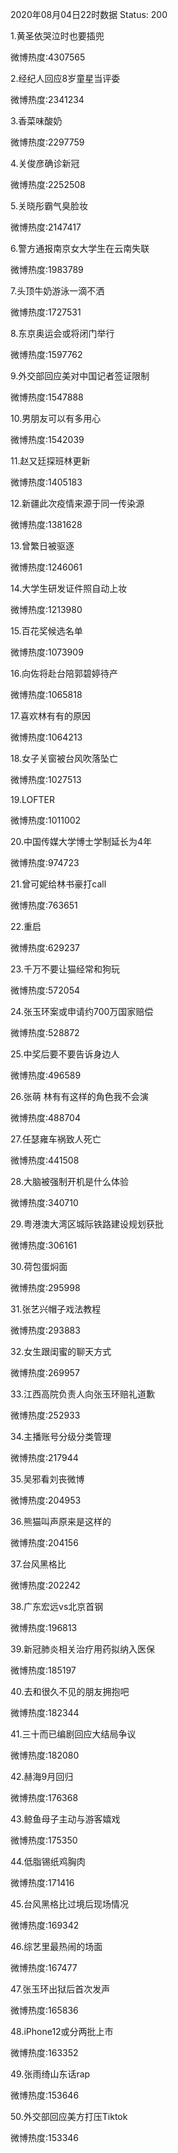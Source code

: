 2020年08月04日22时数据
Status: 200

1.黄圣依哭泣时也要插兜

微博热度:4307565

2.经纪人回应8岁童星当评委

微博热度:2341234

3.香菜味酸奶

微博热度:2297759

4.关俊彦确诊新冠

微博热度:2252508

5.关晓彤霸气臭脸妆

微博热度:2147417

6.警方通报南京女大学生在云南失联

微博热度:1983789

7.头顶牛奶游泳一滴不洒

微博热度:1727531

8.东京奥运会或将闭门举行

微博热度:1597762

9.外交部回应美对中国记者签证限制

微博热度:1547888

10.男朋友可以有多用心

微博热度:1542039

11.赵又廷探班林更新

微博热度:1405183

12.新疆此次疫情来源于同一传染源

微博热度:1381628

13.曾繁日被驱逐

微博热度:1246061

14.大学生研发证件照自动上妆

微博热度:1213980

15.百花奖候选名单

微博热度:1073909

16.向佐将赴台陪郭碧婷待产

微博热度:1065818

17.喜欢林有有的原因

微博热度:1064213

18.女子关窗被台风吹落坠亡

微博热度:1027513

19.LOFTER

微博热度:1011002

20.中国传媒大学博士学制延长为4年

微博热度:974723

21.曾可妮给林书豪打call

微博热度:763651

22.重启

微博热度:629237

23.千万不要让猫经常和狗玩

微博热度:572054

24.张玉环案或申请约700万国家赔偿

微博热度:528872

25.中奖后要不要告诉身边人

微博热度:496589

26.张萌 林有有这样的角色我不会演

微博热度:488704

27.任瑟雍车祸致人死亡

微博热度:441508

28.大脑被强制开机是什么体验

微博热度:340710

29.粤港澳大湾区城际铁路建设规划获批

微博热度:306161

30.荷包蛋焖面

微博热度:295998

31.张艺兴帽子戏法教程

微博热度:293883

32.女生跟闺蜜的聊天方式

微博热度:269957

33.江西高院负责人向张玉环赔礼道歉

微博热度:252933

34.主播账号分级分类管理

微博热度:217944

35.吴邪看刘丧微博

微博热度:204953

36.熊猫叫声原来是这样的

微博热度:204156

37.台风黑格比

微博热度:202242

38.广东宏远vs北京首钢

微博热度:196813

39.新冠肺炎相关治疗用药拟纳入医保

微博热度:185197

40.去和很久不见的朋友拥抱吧

微博热度:182344

41.三十而已编剧回应大结局争议

微博热度:182080

42.赫海9月回归

微博热度:176368

43.鲸鱼母子主动与游客嬉戏

微博热度:175350

44.低脂锡纸鸡胸肉

微博热度:171416

45.台风黑格比过境后现场情况

微博热度:169342

46.综艺里最热闹的场面

微博热度:167477

47.张玉环出狱后首次发声

微博热度:165836

48.iPhone12或分两批上市

微博热度:163352

49.张雨绮山东话rap

微博热度:153646

50.外交部回应美方打压Tiktok

微博热度:153346

